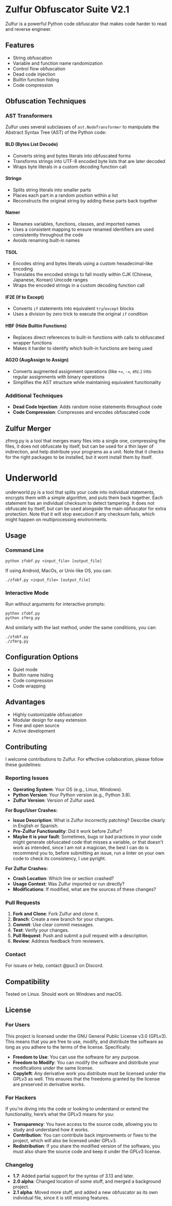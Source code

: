 # Zulfur Obfuscator Suite V2.1

Zulfur is a powerful Python code obfuscator that makes code harder to read and reverse engineer.

## Features

- String obfuscation
- Variable and function name randomization 
- Control flow obfuscation
- Dead code injection
- Builtin function hiding
- Code compression

## Obfuscation Techniques

### AST Transformers

Zulfur uses several subclasses of `ast.NodeTransformer` to manipulate the Abstract Syntax Tree (AST) of the Python code:

#### BLD (Bytes List Decode)
- Converts string and bytes literals into obfuscated forms
- Transforms strings into UTF-8 encoded byte lists that are later decoded
- Wraps byte literals in a custom decoding function call

#### Stringo
- Splits string literals into smaller parts
- Places each part in a random position within a list
- Reconstructs the original string by adding these parts back together

#### Namer
- Renames variables, functions, classes, and imported names
- Uses a consistent mapping to ensure renamed identifiers are used consistently throughout the code
- Avoids renaming built-in names

#### TSOL
- Encodes string and bytes literals using a custom hexadecimal-like encoding
- Translates the encoded strings to fall mostly within CJK (Chinese, Japanese, Korean) Unicode ranges
- Wraps the encoded strings in a custom decoding function call

#### IF2E (If to Except)
- Converts `if` statements into equivalent `try`/`except` blocks
- Uses a division by zero trick to execute the original `if` condition

#### HBF (Hide Builtin Functions)
- Replaces direct references to built-in functions with calls to obfuscated wrapper functions
- Makes it harder to identify which built-in functions are being used

#### AG2O (AugAssign to Assign)
- Converts augmented assignment operations (like `+=`, `-=`, etc.) into regular assignments with binary operations
- Simplifies the AST structure while maintaining equivalent functionality

### Additional Techniques

- **Dead Code Injection**: Adds random noise statements throughout code
- **Code Compression**: Compresses and encodes obfuscated code

## Zulfur Merger

zfmrg.py is a tool that merges many files into a single one, compressing the files, it does not obfuscate by itself, but can be used for a thin layer of indirection, and help distribute your programs as a unit. Note that it checks for the right packages to be installed, but it wont install them by itself.

# Underworld

underworld.py is a tool that splits your code into individual statements, encrypts them with a simple algorithm, and puts them back together. Each statement has an individual checksum to detect tampering. It does not obfuscate by itself, but can be used alongside the main obfuscator for extra protection. Note that it will stop execution if any checksum fails, which might happen on multiprocessing environments.

## Usage

### Command Line

```
python zfobf.py <input_file> [output_file]
```
If using Android, MacOs, or Unix-like OS, you can:
```
./zfobf.py <input_file> [output_file]
```

### Interactive Mode

Run without arguments for interactive prompts:

```
python zfobf.py
python zfmrg.py
```
And similarly with the last method, under the same conditions, you can:
```
./zfobf.py
./zfmrg.py
```

## Configuration Options

- Quiet mode
- Builtin name hiding 
- Code compression
- Code wrapping

## Advantages

- Highly customizable obfuscation
- Modular design for easy extension
- Free and open source
- Active development
## Contributing

I welcome contributions to Zulfur. For effective collaboration, please follow these guidelines:

### Reporting Issues

- **Operating System**: Your OS (e.g., Linux, Windows).
- **Python Version**: Your Python version (e.g., Python 3.8).
- **Zulfur Version**: Version of Zulfur used.

**For Bugs/User Crashes:**

- **Issue Description**: What is Zulfur incorrectly patching? Describe clearly in English or Spanish.
- **Pre-Zulfur Functionality**: Did it work before Zulfur?
- **Maybe it is your fault**: Sometimes, bugs or bad practices in your code might generate obfuscated code that misses a variable, or that doesn't work as intended, since I am not a magician, the best I can do is recommend you to, before submitting an issue, run a linter on your own code to check its consistency, I use pyright.

**For Zulfur Crashes:**

- **Crash Location**: Which line or section crashed?
- **Usage Context**: Was Zulfur imported or run directly?
- **Modifications**: If modified, what are the sources of these changes?

### Pull Requests

1. **Fork and Clone**: Fork Zulfur and clone it.
2. **Branch**: Create a new branch for your changes.
3. **Commit**: Use clear commit messages.
4. **Test**: Verify your changes.
5. **Pull Request**: Push and submit a pull request with a description.
6. **Review**: Address feedback from reviewers.

### Contact

For issues or help, contact @puc3 on Discord.

## Compatibility 

Tested on Linux. Should work on Windows and macOS.

## License

### For Users

This project is licensed under the GNU General Public License v3.0 (GPLv3). This means that you are free to use, modify, and distribute the software as long as you adhere to the terms of the license. Specifically:

- **Freedom to Use**: You can use the software for any purpose.
- **Freedom to Modify**: You can modify the software and distribute your modifications under the same license.
- **Copyleft**: Any derivative work you distribute must be licensed under the GPLv3 as well. This ensures that the freedoms granted by the license are preserved in derivative works.

### For Hackers

If you're diving into the code or looking to understand or extend the functionality, here’s what the GPLv3 means for you:

- **Transparency**: You have access to the source code, allowing you to study and understand how it works.
- **Contribution**: You can contribute back improvements or fixes to the project, which will also be licensed under GPLv3.
- **Redistribution**: If you share the modified version of the software, you must also share the source code and keep it under the GPLv3 license.

### Changelog
- **1.7**: Added partial support for the syntax of 3.13 and later.
- **2.0 alpha**: Changed location of some stuff, and merged a background project.
- **2.1 alpha**: Moved more stuff, and added a new obfuscator as its own individual file, since it is still missing features.
